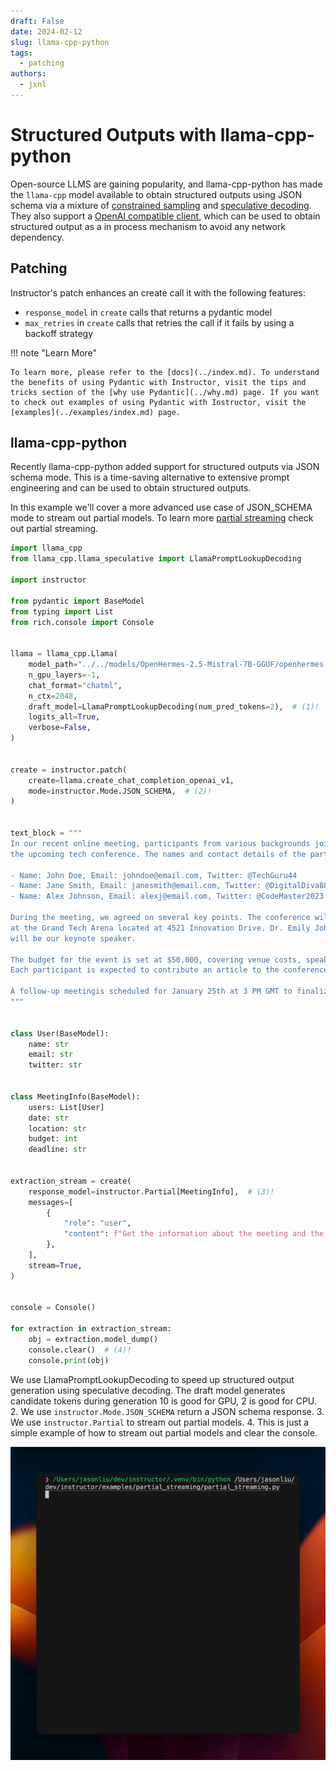 ```yaml
---
draft: False
date: 2024-02-12
slug: llama-cpp-python
tags:
  - patching
authors:
  - jxnl
---
```


# Structured Outputs with llama-cpp-python

Open-source LLMS are gaining popularity, and llama-cpp-python has made the `llama-cpp` model available to obtain structured outputs using JSON schema via a mixture of [constrained sampling](https://llama-cpp-python.readthedocs.io/en/latest/#json-schema-mode) and [speculative decoding](https://llama-cpp-python.readthedocs.io/en/latest/#speculative-decoding). They also support a [OpenAI compatible client](https://llama-cpp-python.readthedocs.io/en/latest/#openai-compatible-web-server), which can be used to obtain structured output as a in process mechanism to avoid any network dependency.

<!-- more -->

## Patching

Instructor's patch enhances an create call it with the following features:

- `response_model` in `create` calls that returns a pydantic model
- `max_retries` in `create` calls that retries the call if it fails by using a backoff strategy

!!! note "Learn More"

    To learn more, please refer to the [docs](../index.md). To understand the benefits of using Pydantic with Instructor, visit the tips and tricks section of the [why use Pydantic](../why.md) page. If you want to check out examples of using Pydantic with Instructor, visit the [examples](../examples/index.md) page.

## llama-cpp-python

Recently llama-cpp-python added support for structured outputs via JSON schema mode. This is a time-saving alternative to extensive prompt engineering and can be used to obtain structured outputs.

In this example we'll cover a more advanced use case of JSON_SCHEMA mode to stream out partial models. To learn more [partial streaming](https://github.com/jxnl/instructor/concepts/partial.md) check out partial streaming.

```python
import llama_cpp
from llama_cpp.llama_speculative import LlamaPromptLookupDecoding

import instructor

from pydantic import BaseModel
from typing import List
from rich.console import Console


llama = llama_cpp.Llama(
    model_path="../../models/OpenHermes-2.5-Mistral-7B-GGUF/openhermes-2.5-mistral-7b.Q4_K_M.gguf",
    n_gpu_layers=-1,
    chat_format="chatml",
    n_ctx=2048,
    draft_model=LlamaPromptLookupDecoding(num_pred_tokens=2),  # (1)!
    logits_all=True,
    verbose=False,
)


create = instructor.patch(
    create=llama.create_chat_completion_openai_v1,
    mode=instructor.Mode.JSON_SCHEMA,  # (2)!
)


text_block = """
In our recent online meeting, participants from various backgrounds joined to discuss
the upcoming tech conference. The names and contact details of the participants were as follows:

- Name: John Doe, Email: johndoe@email.com, Twitter: @TechGuru44
- Name: Jane Smith, Email: janesmith@email.com, Twitter: @DigitalDiva88
- Name: Alex Johnson, Email: alexj@email.com, Twitter: @CodeMaster2023

During the meeting, we agreed on several key points. The conference will be held on March 15th, 2024,
at the Grand Tech Arena located at 4521 Innovation Drive. Dr. Emily Johnson, a renowned AI researcher,
will be our keynote speaker.

The budget for the event is set at $50,000, covering venue costs, speaker fees, and promotional activities.
Each participant is expected to contribute an article to the conference blog by February 20th.

A follow-up meetingis scheduled for January 25th at 3 PM GMT to finalize the agenda and confirm the list of speakers.
"""


class User(BaseModel):
    name: str
    email: str
    twitter: str


class MeetingInfo(BaseModel):
    users: List[User]
    date: str
    location: str
    budget: int
    deadline: str


extraction_stream = create(
    response_model=instructor.Partial[MeetingInfo],  # (3)!
    messages=[
        {
            "role": "user",
            "content": f"Get the information about the meeting and the users {text_block}",
        },
    ],
    stream=True,
)


console = Console()

for extraction in extraction_stream:
    obj = extraction.model_dump()
    console.clear()  # (4)!
    console.print(obj)
```

We use LlamaPromptLookupDecoding to speed up structured output generation using speculative decoding. The draft model generates candidate tokens during generation 10 is good for GPU, 2 is good for CPU.
2. We use `instructor.Mode.JSON_SCHEMA` return a JSON schema response.
3. We use `instructor.Partial` to stream out partial models.
4. This is just a simple example of how to stream out partial models and clear the console.

![](../img/partial.gif)

